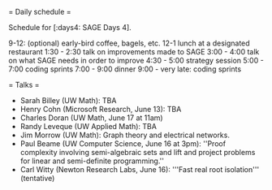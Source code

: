 = Daily schedule =

Schedule for [:days4: SAGE Days 4].

9-12: (optional) early-bird coffee, bagels, etc.
12-1 lunch at a designated restaurant
1:30 - 2:30 talk on improvements made to SAGE
3:00 - 4:00 talk on what SAGE needs in order to improve
4:30 - 5:00 strategy session
5:00 - 7:00 coding sprints
7:00 - 9:00 dinner
9:00 - very late:  coding sprints

= Talks =

 * Sarah Billey (UW Math): TBA
 * Henry Cohn (Microsoft Research, June 13): TBA
 * Charles Doran (UW Math, June 17 at 11am)
 * Randy Leveque (UW Applied Math): TBA
 * Jim Morrow (UW Math): Graph theory and electrical networks.
 * Paul Beame (UW Computer Science, June 16 at 3pm): ''Proof complexity involving semi-algebraic sets and lift and project problems for linear and semi-definite programming.''
 * Carl Witty (Newton Research Labs, June 16): '''Fast real root isolation''' (tentative)
